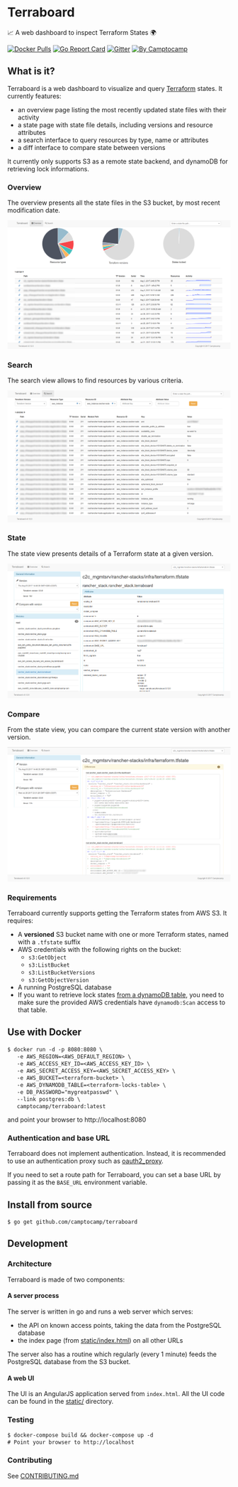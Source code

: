 # Terraboard

:chart_with_upwards_trend: A web dashboard to inspect Terraform States :earth_africa:


[![Docker Pulls](https://img.shields.io/docker/pulls/camptocamp/terraboard.svg)](https://hub.docker.com/r/camptocamp/terraboard/)
[![Go Report Card](https://goreportcard.com/badge/github.com/camptocamp/terraboard)](https://goreportcard.com/report/github.com/camptocamp/terraboard)
[![Gitter](https://img.shields.io/gitter/room/camptocamp/terraboard.svg)](https://gitter.im/camptocamp/terraboard)
[![By Camptocamp](https://img.shields.io/badge/by-camptocamp-fb7047.svg)](http://www.camptocamp.com)


## What is it?

Terraboard is a web dashboard to visualize and query
[Terraform](https://terraform.io) states. It currently features:

- an overview page listing the most recently updated state files with their
  activity
- a state page with state file details, including versions and resource
  attributes
- a search interface to query resources by type, name or attributes
- a diff interface to compare state between versions

It currently only supports S3 as a remote state backend, and dynamoDB for
retrieving lock informations.


### Overview

The overview presents all the state files in the S3 bucket, by most recent
modification date.

![Screenshot Overview](screenshots/main.png)


### Search

The search view allows to find resources by various criteria.

![Screenshot Search](screenshots/search.png)


### State

The state view presents details of a Terraform state at a given version.

![Screenshot State](screenshots/state.png)


### Compare

From the state view, you can compare the current state version with another
version.

![Screenshot Compare](screenshots/compare.png)


### Requirements

Terraboard currently supports getting the Terraform states from AWS S3. It
requires:

* A **versioned** S3 bucket name with one or more Terraform states,
  named with a `.tfstate` suffix
* AWS credentials with the following rights on the bucket:
   - `s3:GetObject`
   - `s3:ListBucket`
   - `s3:ListBucketVersions`
   - `s3:GetObjectVersion`
* A running PostgreSQL database
* If you want to retrieve lock states
  [from a dynamoDB table](https://www.terraform.io/docs/backends/types/s3.html#dynamodb_table),
  you need to make sure the provided AWS credentials have `dynamodb:Scan` access to that
  table.


## Use with Docker

```shell
$ docker run -d -p 8080:8080 \
   -e AWS_REGION=<AWS_DEFAULT_REGION> \
   -e AWS_ACCESS_KEY_ID=<AWS_ACCESS_KEY_ID> \
   -e AWS_SECRET_ACCESS_KEY=<AWS_SECRET_ACCESS_KEY> \
   -e AWS_BUCKET=<terraform-bucket> \
   -e AWS_DYNAMODB_TABLE=<terraform-locks-table> \
   -e DB_PASSWORD="mygreatpasswd" \
   --link postgres:db \
   camptocamp/terraboard:latest
```

and point your browser to http://localhost:8080


### Authentication and base URL

Terraboard does not implement authentication. Instead, it is recommended to use
an authentication proxy such as [oauth2_proxy](https://github.com/bitly/oauth2_proxy).

If you need to set a route path for Terraboard, you can set a base URL by
passing it as the `BASE_URL` environment variable.



## Install from source

```shell
$ go get github.com/camptocamp/terraboard
```

## Development

### Architecture

Terraboard is made of two components:

#### A server process

The server is written in go and runs a web server which serves:

  - the API on known access points, taking the data from the PostgreSQL
    database
  - the index page (from [static/index.html](static/index.html)) on all other
    URLs

The server also has a routine which regularly (every 1 minute) feeds
the PostgreSQL database from the S3 bucket.

#### A web UI

The UI is an AngularJS application served from `index.html`. All the UI code
can be found in the [static/](static/) directory.



### Testing

```shell
$ docker-compose build && docker-compose up -d
# Point your browser to http://localhost
```

### Contributing


See [CONTRIBUTING.md](CONTRIBUTING.md)

